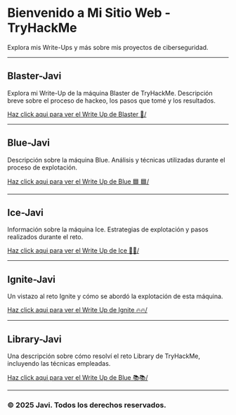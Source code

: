 # Bienvenido a Mi Sitio Web - TryHackMe

Explora mis Write-Ups y más sobre mis proyectos de ciberseguridad.

---

## Blaster-Javi

Explora mi Write-Up de la máquina Blaster de TryHackMe. Descripción breve sobre el proceso de hackeo, los pasos que tomé y los resultados.

[Haz click aqui para ver el Write Up de Blaster 👾/](Maquina-TMH/Blaster-Javi/THM-Blaster.md)

---

## Blue-Javi

Descripción sobre la máquina Blue. Análisis y técnicas utilizadas durante el proceso de explotación.

[Haz click aqui para ver el Write Up de Blue 🟦 🟦/](Maquina-TMH/Blue-Javi/THM-BLUE.md)

---

## Ice-Javi

Información sobre la máquina Ice. Estrategias de explotación y pasos realizados durante el reto.

[Haz click aqui para ver el Write Up de Ice 🧊🧊/](Maquina-TMH/Ice-Javi/THM-Ice.md)

---

## Ignite-Javi

Un vistazo al reto Ignite y cómo se abordó la explotación de esta máquina.

[Haz click aqui para ver el Write Up de Ignite 🔥🔥/](Maquina-TMH/Ignite-Javi/THM-Ignite.md)

---

## Library-Javi

Una descripción sobre cómo resolví el reto Library de TryHackMe, incluyendo las técnicas empleadas.

[Haz click aqui para ver el Write Up de Blue 📚📚/](Maquina-TMH/Library-Javi/THM-Library.md)

---

### © 2025 Javi. Todos los derechos reservados.
